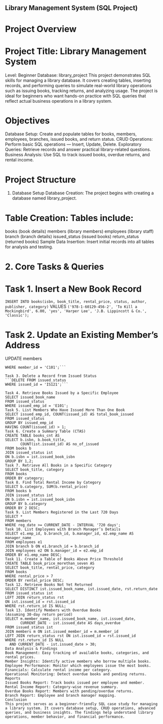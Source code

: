 ## Library Management System (SQL Project)
# Project Overview
# Project Title: Library Management System
Level: Beginner
Database: library_project
This project demonstrates SQL skills for managing a library database. It covers creating tables, inserting records, and performing queries to simulate real-world library operations such as issuing books, tracking returns, and analyzing usage.
The project is ideal for beginners who want hands-on practice with SQL queries that reflect actual business operations in a library system.
# Objectives
Database Setup: Create and populate tables for books, members, employees, branches, issued books, and return status.
CRUD Operations: Perform basic SQL operations — Insert, Update, Delete.
Exploratory Queries: Retrieve records and answer practical library-related questions.
Business Analysis: Use SQL to track issued books, overdue returns, and rental income.
# Project Structure
1. Database Setup
Database Creation: The project begins with creating a database named library_project.
# Table Creation: Tables include:

books (book details)
members (library members)
employees (library staff)
branch (branch details)
issued_status (issued books)
return_status (returned books)
Sample Data Insertion: Insert initial records into all tables for analysis and testing.
# 2. Core Tasks & Queries

# Task 1. Insert a New Book Record
```INSERT INTO books(isbn, book_title, rental_price, status, author, publisher, category)```
VALUES
```('978-1-60129-456-2', 'To Kill a Mockingbird', 6.00, 'yes', 'Harper Lee', 'J.B. Lippincott & Co.', 'Classic');```
# Task 2. Update an Existing Member’s Address
UPDATE members
```SET member_address = '125 Main St'
WHERE member_id = 'C101';```

Task 3. Delete a Record from Issued Status 
```DELETE FROM issued_status
WHERE issued_id = 'IS121';```

Task 4. Retrieve Books Issued by a Specific Employee
SELECT issued_book_name
FROM issued_status
WHERE issued_emp_id = 'E101';
Task 5. List Members Who Have Issued More Than One Book
SELECT issued_emp_id, COUNT(issued_id) AS total_book_issued
FROM issued_status
GROUP BY issued_emp_id
HAVING COUNT(issued_id) > 1;
Task 6. Create a Summary Table (CTAS)
CREATE TABLE books_cnt AS
SELECT b.isbn, b.book_title,
       COUNT(ist.issued_id) AS no_of_issued
FROM books b
JOIN issued_status ist
ON b.isbn = ist.issued_book_isbn
GROUP BY 1,2;
Task 7. Retrieve All Books in a Specific Category
SELECT book_title, category
FROM books
ORDER BY category;
Task 8. Find Total Rental Income by Category
SELECT b.category, SUM(b.rental_price)
FROM books b
JOIN issued_status ist
ON b.isbn = ist.issued_book_isbn
GROUP BY b.category
ORDER BY 2 DESC;
Task 9. List Members Registered in the Last 720 Days
SELECT *
FROM members
WHERE reg_date >= CURRENT_DATE - INTERVAL '720 days';
Task 10. List Employees with Branch Manager’s Details
SELECT e1.emp_id, b.branch_id, b.manager_id, e2.emp_name AS manager_name
FROM employees e1
JOIN branch b ON e1.branch_id = b.branch_id
JOIN employees e2 ON b.manager_id = e2.emp_id
ORDER BY e1.emp_name DESC;
Task 11. Create a Table of Books Above Price Threshold
CREATE TABLE book_price_morethan_seven AS
SELECT book_title, rental_price, category
FROM books
WHERE rental_price > 7
ORDER BY rental_price DESC;
Task 12. Retrieve Books Not Yet Returned
SELECT DISTINCT ist.issued_book_name, ist.issued_date, rst.return_date
FROM issued_status ist
LEFT JOIN return_status rst
ON ist.issued_id = rst.issued_id
WHERE rst.return_id IS NULL;
Task 13. Identify Members with Overdue Books
(Assuming 30-day return period)
SELECT m.member_name, ist.issued_book_name, ist.issued_date,
       CURRENT_DATE - ist.issued_date AS days_overdue
FROM issued_status ist
JOIN members m ON ist.issued_member_id = m.member_id
LEFT JOIN return_status rst ON ist.issued_id = rst.issued_id
WHERE rst.return_id IS NULL
  AND CURRENT_DATE - ist.issued_date > 30;
Data Analysis & Findings
Book Management: Easy tracking of available books, categories, and rental prices.
Member Insights: Identify active members who borrow multiple books.
Employee Performance: Monitor which employees issue the most books.
Financials: Calculate rental income per category.
Operational Monitoring: Detect overdue books and pending returns.
Reports
Issued Books Report: Track books issued per employee and member.
Rental Income Report: Category-wise revenue summary.
Overdue Books Report: Members with pending/overdue returns.
Branch Report: Employee and branch manager mapping.
Conclusion
This project serves as a beginner-friendly SQL case study for managing a library system. It covers database setup, CRUD operations, advanced queries, and business insights. The findings help understand library operations, member behavior, and financial performance.
